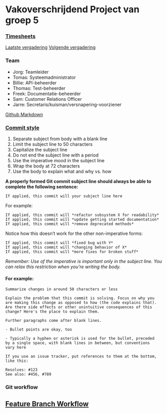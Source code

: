 # Vakoverschrijdend Project van groep 5

### [Timesheets]()

[Laatste vergadering](https://docs.google.com/document/d/1Lh5QsRfRk6YIFIKWIE6E53umxwNmmVDvcZCAYrl9r9c/edit#)
[Volgende vergadering]()

### Team
* Jorg:   Teamleider
* Tomas:  Systeemadministrator
* Billie: API-beheerder
* Thomas: Test-beheerder
* Freek:  Documentatie-beheerder
* Sam:    Customer Relations Officer
* Jarre:  Secretaris/kuisman/versnapering-voorziener

[Github Markdown](https://guides.github.com/features/mastering-markdown/)

### [Commit style](https://chris.beams.io/posts/git-commit/)
1. Separate subject from body with a blank line
2. Limit the subject line to 50 characters
3. Capitalize the subject line
4. Do not end the subject line with a period
5. Use the imperative mood in the subject line
6. Wrap the body at 72 characters
7. Use the body to explain what and why vs. how

**A properly formed Git commit subject line should always be able to complete the following sentence:**

    If applied, this commit will your subject line here

For example:

    If applied, this commit will *refactor subsystem X for readability*
    If applied, this commit will *update getting started documentation*
    If applied, this commit will *remove deprecated methods*

Notice how this doesn’t work for the other non-imperative forms:

    If applied, this commit will *fixed bug with Y*
    If applied, this commit will *changing behavior of X*
    If applied, this commit will *more fixes for broken stuff*

*Remember: Use of the imperative is important only in the subject line. You can relax this restriction when you’re writing the body.*

#### For example:
    Summarize changes in around 50 characters or less

    Explain the problem that this commit is solving. Focus on why you
    are making this change as opposed to how (the code explains that).
    Are there side effects or other unintuitive consequences of this
    change? Here's the place to explain them.

    Further paragraphs come after blank lines.

    - Bullet points are okay, too

    - Typically a hyphen or asterisk is used for the bullet, preceded
    by a single space, with blank lines in between, but conventions
    vary here

    If you use an issue tracker, put references to them at the bottom,
    like this:

    Resolves: #123
    See also: #456, #789

### Git workflow

## [Feature Branch Workflow](https://www.atlassian.com/git/tutorials/comparing-workflows#Feature-Branch-Workflow)


